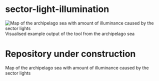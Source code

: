 # sector-light-illumination
![Map of the archipelago sea with amount of illuminance caused by the sector lights](https://user-images.githubusercontent.com/107625176/211839658-ca4fd064-8293-4067-bfa1-2f2a42dd6320.png)
Visualised example output of the tool from the archipelago sea
# Repository under construction
Map of the archipelago sea with amount of illuminance caused by the sector lights
